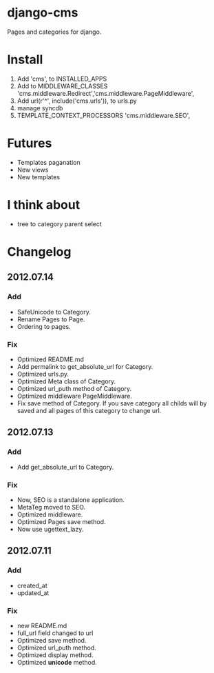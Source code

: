 # django-cms
Pages and categories for django.

# Install
1) Add 'cms', to INSTALLED_APPS
2) Add to MIDDLEWARE_CLASSES 'cms.middleware.Redirect','cms.middleware.PageMiddleware',
3) Add 	url(r'^', include('cms.urls')), to urls.py
4) manage syncdb
5) TEMPLATE_CONTEXT_PROCESSORS 	'cms.middleware.SEO',

# Futures
* Templates paganation
* New views
* New templates

# I think about
* tree to category parent select

# Changelog
## 2012.07.14
### Add
* SafeUnicode to Category.
* Rename Pages to Page.
* Ordering to pages.

### Fix
* Optimized README.md
* Add permalink to get_absolute_url for Category.
* Optimized urls.py.
* Optimized Meta class of Category.
* Optimized url_puth method of Category.
* Optimized middleware PageMiddleware.
* Fix save method of Category. If you save category all childs will by saved and all pages of this category to change url.


## 2012.07.13
### Add
* Add get_absolute_url to Category.

### Fix
* Now, SEO is a standalone application.
* MetaTeg moved to SEO.
* Optimized middleware.
* Optimized Pages save method.
* Now use ugettext_lazy.

## 2012.07.11
### Add
* created_at
* updated_at

### Fix
* new README.md
* full_url field changed to url
* Optimized save method.
* Optimized url_puth method.
* Optimized display method.
* Optimized __unicode__ method.
